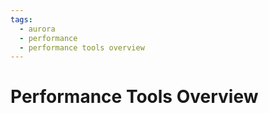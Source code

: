 ```yaml
---
tags:
  - aurora
  - performance
  - performance tools overview
---
```


# Performance Tools Overview
